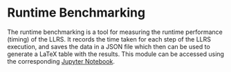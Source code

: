 # Runtime Benchmarking

The runtime benchmarking is a tool for measuring the runtime performance (timing) of the LLRS. It records the time taken for each step of the LLRS execution, and saves the data in a JSON file which then can be used to generate a LaTeX table with the results. This module can be accessed using the corresponding [Jupyter Notebook](../../tools/benchmarks/runtime-benchmarking.ipynb).
